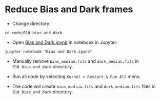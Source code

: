 # Reduce Bias and Dark frames

* Change directory:

```
cd code/010_bias_and_dark
```

* Open [Bias and Dark.ipynb](Bias%20and%20Dark.ipynb) in notebook in Jupyter:

```
jupyter notebook "Bias and Dark.ipynb"
```

* Manually remove `bias_median.fits` and `dark_median.fits` in `010_bias_and_dark` directory.

* Run all code by selecting `Kernel > Restart & Run All` menu.

* The code will create `bias_median.fits` and `dark_median.fits` files in `010_bias_and_dark` directory.
